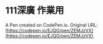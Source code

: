 # 111深廣 作業用

A Pen created on CodePen.io. Original URL: [https://codepen.io/EJQG/pen/ZEMJzVX](https://codepen.io/EJQG/pen/ZEMJzVX).


